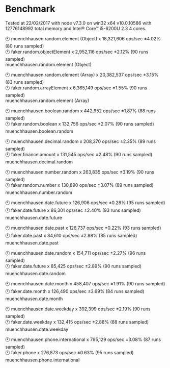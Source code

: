 # Benchmark

Tested at 22/02/2017
 with node v7.3.0 on win32 x64 v10.0.10586 with 12776148992 total memory and
 Intel® Core™ i5-6200U 2.3 4 cores.

:clock10: muenchhausen.random.element (Object) x 18,321,606 ops/sec ±4.02% (80 runs sampled)  
:clock1: faker.random.objectElement x 2,952,116 ops/sec ±2.12% (90 runs sampled)  
muenchhausen.random.element (Object)  


:clock10: muenchhausen.random.element (Array) x 20,382,537 ops/sec ±3.15% (83 runs sampled)  
:clock1: faker.random.arrayElement x 6,365,149 ops/sec ±1.55% (90 runs sampled)  
muenchhausen.random.element (Array)  


:clock10: muenchhausen.boolean.random x 442,952 ops/sec ±1.87% (88 runs sampled)  
:clock1: faker.random.boolean x 132,756 ops/sec ±2.07% (90 runs sampled)  
muenchhausen.boolean.random  


:clock10: muenchhausen.decimal.random x 208,370 ops/sec ±2.35% (89 runs sampled)  
:clock1: faker.finance.amount x 131,545 ops/sec ±2.48% (90 runs sampled)  
muenchhausen.decimal.random  


:clock10: muenchhausen.number.random x 263,835 ops/sec ±3.19% (90 runs sampled)  
:clock1: faker.random.number x 130,890 ops/sec ±3.07% (89 runs sampled)  
muenchhausen.number.random  


:clock10: muenchhausen.date.future x 126,906 ops/sec ±0.28% (95 runs sampled)  
:clock1: faker.date.future x 86,301 ops/sec ±2.40% (93 runs sampled)  
muenchhausen.date.future  


:clock10: muenchhausen.date.past x 126,737 ops/sec ±0.22% (93 runs sampled)  
:clock1: faker.date.past x 84,610 ops/sec ±2.88% (85 runs sampled)  
muenchhausen.date.past  


:clock10: muenchhausen.date.random x 154,711 ops/sec ±2.27% (96 runs sampled)  
:clock1: faker.date.future x 85,425 ops/sec ±2.89% (90 runs sampled)  
muenchhausen.date.random  


:clock10: muenchhausen.date.month x 458,407 ops/sec ±1.91% (90 runs sampled)  
:clock1: faker.date.month x 126,490 ops/sec ±3.69% (84 runs sampled)  
muenchhausen.date.month  


:clock10: muenchhausen.date.weekday x 392,399 ops/sec ±2.19% (90 runs sampled)  
:clock1: faker.date.weekday x 132,415 ops/sec ±2.88% (88 runs sampled)  
muenchhausen.date.weekday  


:clock10: muenchhausen.phone.international x 795,129 ops/sec ±3.08% (87 runs sampled)  
:clock1: faker.phone x 276,873 ops/sec ±0.63% (95 runs sampled)  
muenchhausen.phone.international  


